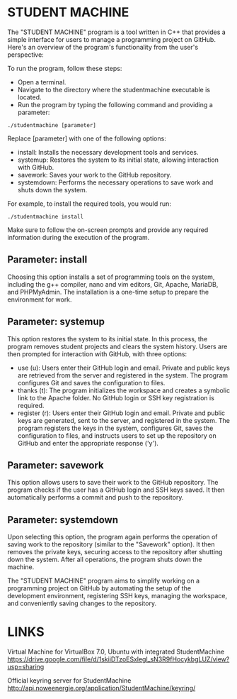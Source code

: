 # STUDENT MACHINE

The "STUDENT MACHINE" program is a tool written in C++ that provides a simple interface for users to manage a programming project on GitHub. Here's an overview of the program's functionality from the user's perspective:

To run the program, follow these steps:
* Open a terminal.
* Navigate to the directory where the studentmachine executable is located.
* Run the program by typing the following command and providing a parameter:

`./studentmachine [parameter]`

Replace [parameter] with one of the following options:
* install: Installs the necessary development tools and services.
* systemup: Restores the system to its initial state, allowing interaction with GitHub.
* savework: Saves your work to the GitHub repository.
* systemdown: Performs the necessary operations to save work and shuts down the system.

For example, to install the required tools, you would run:

`./studentmachine install`

Make sure to follow the on-screen prompts and provide any required information during the execution of the program.

## Parameter: install
Choosing this option installs a set of programming tools on the system, including the g++ compiler, nano and vim editors, Git, Apache, MariaDB, and PHPMyAdmin. The installation is a one-time setup to prepare the environment for work.

## Parameter: systemup
This option restores the system to its initial state. In this process, the program removes student projects and clears the system history. Users are then prompted for interaction with GitHub, with three options:
* use (u): Users enter their GitHub login and email. Private and public keys are retrieved from the server and registered in the system. The program configures Git and saves the configuration to files.
* thanks (t): The program initializes the workspace and creates a symbolic link to the Apache folder. No GitHub login or SSH key registration is required.
* register (r): Users enter their GitHub login and email. Private and public keys are generated, sent to the server, and registered in the system. The program registers the keys in the system, configures Git, saves the configuration to files, and instructs users to set up the repository on GitHub and enter the appropriate response ('y').

## Parameter: savework
This option allows users to save their work to the GitHub repository. The program checks if the user has a GitHub login and SSH keys saved. It then automatically performs a commit and push to the repository.

## Parameter: systemdown
Upon selecting this option, the program again performs the operation of saving work to the repository (similar to the "Savework" option). It then removes the private keys, securing access to the repository after shutting down the system. After all operations, the program shuts down the machine.

The "STUDENT MACHINE" program aims to simplify working on a programming project on GitHub by automating the setup of the development environment, registering SSH keys, managing the workspace, and conveniently saving changes to the repository.

# LINKS

Virtual Machine for VirtualBox 7.0, Ubuntu with integrated StudentMachine
https://drive.google.com/file/d/1skiiDTzoESxlegl_sN3R9fHocykbgLUZ/view?usp=sharing

Official keyring server for StudentMachine
http://api.noweenergie.org/application/StudentMachine/keyring/
